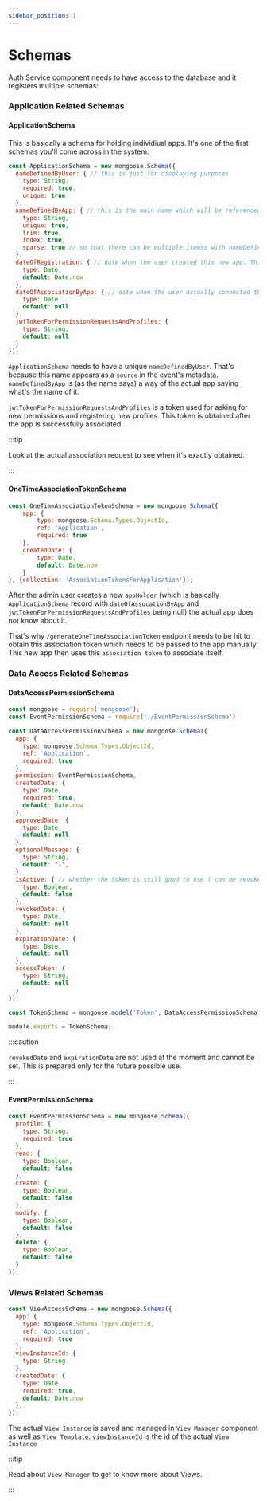 ```yaml
---
sidebar_position: 1
---
```


# Schemas

Auth Service component needs to have access to the database and it registers multiple schemas:

### Application Related Schemas

#### ApplicationSchema

This is basically a schema for holding individiual apps. It's one of the first schemas you'll come across in the system.

```js title="ApplicationSchema.js"
const ApplicationSchema = new mongoose.Schema({
  nameDefinedByUser: { // this is just for displaying purposes
    type: String,
    required: true,
    unique: true
  },
  nameDefinedByApp: { // this is the main name which will be referenced in profiles and events
    type: String,
    unique: true,
    trim: true,
    index: true,
    sparse: true // so that there can be multiple itemss with nameDefinedByApp set to null
  },
  dateOfRegistration: { // date when the user created this new app. This is not date when the actual app associated itself with this
    type: Date,
    default: Date.now
  },
  dateOfAssociationByApp: { // date when the user actually connected the actual app with this
    type: Date,
    default: null
  },
  jwtTokenForPermissionRequestsAndProfiles: {
    type: String,
    default: null
  }
});
```

`ApplicationSchema` needs to have a unique `nameDefinedByUser`. That's because this name appears as a `source` in the event's metadata. `nameDefinedByApp` is (as the name says) a way of the actual app saying what's the name of it.

`jwtTokenForPermissionRequestsAndProfiles` is a token used for asking for new permissions and registering new profiles. This token is obtained after the app is successfully associated.

:::tip

Look at the actual association request to see when it's exactly obtained.

:::

#### OneTimeAssociationTokenSchema

```js title="OneTimeAssociationTokenSchema.js"
const OneTimeAssociationTokenSchema = new mongoose.Schema({
    app: {
        type: mongoose.Schema.Types.ObjectId,
        ref: 'Application',
        required: true
    },
    createdDate: {
        type: Date,
        default: Date.now
    }
}, {collection: 'AssociationTokensForApplication'});
```

After the admin user creates a new `appHolder` (which is basically `ApplicationSchema` record with `dateOfAssocationByApp` and `jwtTokenForPermissionRequestsAndProfiles` being null) the actual app does not know about it.

That's why `/generateOneTimeAssociationToken` endpoint needs to be hit to obtain this association token which needs to be passed to the app manually. This new app then uses this `association token` to associate itself.

### Data Access Related Schemas

#### DataAccessPermissionSchema

```js title="DataAccessPermissionSchema.js"
const mongoose = require('mongoose');
const EventPermissionSchema = require('./EventPermissionSchema')

const DataAccessPermissionSchema = new mongoose.Schema({
  app: {
    type: mongoose.Schema.Types.ObjectId,
    ref: 'Application',
    required: true
  },
  permission: EventPermissionSchema,
  createdDate: {
    type: Date,
    required: true,
    default: Date.now
  },
  approvedDate: {
    type: Date,
    default: null
  },
  optionalMessage: {
    type: String,
    default: "-",
  },
  isActive: { // whether the token is still good to use ( can be revoked from the admin user interface )
    type: Boolean,
    default: false
  },
  revokedDate: {
    type: Date,
    default: null
  },
  expirationDate: {
    type: Date,
    default: null
  },
  accessToken: {
    type: String,
    default: null
  }
});

const TokenSchema = mongoose.model('Token', DataAccessPermissionSchema);

module.exports = TokenSchema;

```

:::caution

`revokedDate` and `expirationDate` are not used at the moment and cannot be set. This is prepared only for the future possible use.

:::

#### EventPermissionSchema

```js title="EventPermissionSchema.js"
const EventPermissionSchema = new mongoose.Schema({
  profile: {
    type: String,
    required: true
  },
  read: {
    type: Boolean,
    default: false
  },
  create: {
    type: Boolean,
    default: false
  },
  modify: {
    type: Boolean,
    default: false
  },
  delete: {
    type: Boolean,
    default: false
  }
});
```

### Views Related Schemas

```js title="ViewAccessSchema.js"
const ViewAccessSchema = new mongoose.Schema({
  app: {
    type: mongoose.Schema.Types.ObjectId,
    ref: 'Application',
    required: true
  },
  viewInstanceId: {
    type: String
  },
  createdDate: {
    type: Date,
    required: true,
    default: Date.now
  },
});
```

The actual `View Instance` is saved and managed in `View Manager` component as well as `View Template`. 
`viewInstanceId` is the id of the actual `View Instance` 

:::tip

Read about `View Manager` to get to know more about Views.

:::